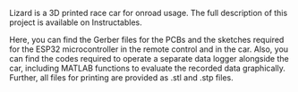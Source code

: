 Lizard is a 3D printed race car for onroad usage. The full description of this project is available on Instructables.

Here, you can find the Gerber files for the PCBs and the sketches required for the ESP32 microcontroller in the remote control and in the car. Also, you can find the codes required to operate a separate data logger alongside the car, including MATLAB functions to evaluate the recorded data graphically. Further, all files for printing are provided as .stl and .stp files.
